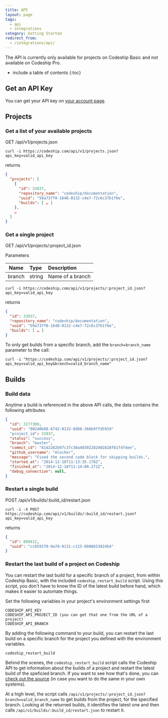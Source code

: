 ```yaml
---
title: API
layout: page
tags:
  - api
  - integrations
category: Getting Started
redirect_from:
  - /integrations/api/
---
```


<div class="info-block">
The API is currently only available for projects on Codeship Basic and not available on Codeship Pro.
</div>

* include a table of contents
{:toc}

## Get an API Key

You can get your API key on [your account page](https://codeship.com/user/edit).

## Projects

### Get a list of your available projects

GET /api/v1/projects.json

```shell
curl -i https://codeship.com/api/v1/projects.json?api_key=valid_api_key
```

returns

```json
{
  "projects": [
    {
      "id": 33837,
      "repository_name": "codeship/documentation",
      "uuid": "59a737f0-1648-0132-c4e7-72c6c37b1f6e",
      "builds": [ … ]
    },
    …
  ]
}
```

### Get a single project

GET /api/v1/projects/:project_id.json

Parameters

| Name           | Type       | Description             |
| ---------------|:-----------|:------------------------|
| branch         | string     | Name of a branch        |

```shell
curl -i https://codeship.com/api/v1/projects/:project_id.json?api_key=valid_api_key
```

returns

```json
{
  "id": 33837,
  "repository_name": "codeship/documentation",
  "uuid": "59a737f0-1648-0132-c4e7-72c6c37b1f6e",
  "builds": [ … ]
}
```

To only get builds from a specific branch, add the `branch=branch_name` parameter to the call:
```shell
curl -i "https://codeship.com/api/v1/projects/:project_id.json?api_key=valid_api_key&branch=valid_branch_name"
```


## Builds

### Build data

Anytime a build is referenced in the above API calls, the data contains the following attributes

```json
{
  "id": 3277309,
  "uuid": "80240b80-6742-0132-8d88-366b9ffd5919"
  "project_id": 33837,
  "status": "success",
  "branch": "master",
  "commit_id": "81d2282b97c37c30a40302282402828f61f4f4ee",
  "github_username": "mlocher",
  "message": "Fixed the second code block for skipping builds.",
  "started_at": "2014-12-16T11:13:35.178Z",
  "finished_at": "2014-12-16T11:14:08.271Z",
  "debug_connection": null,
}
```

### Restart a single build

POST /api/v1/builds/:build_id/restart.json

```shell
curl -i -X POST https://codeship.com/api/v1/builds/:build_id/restart.json?api_key=valid_api_key
```

returns

```json
{
  "id": 808412,
  "uuid": "cc059370-9a70-0131-c115-0088653824b4"
}
```

### Restart the last build of a project on Codeship

You can restart the last build for a specific branch of a project, from within Codeship Basic, with the included
`codeship_restart_build` script. Using this script, you don't have to know the ID of the latest build before hand, which makes it easier to automate things.

Set the following variables in your project's environment settings first

```shell
CODESHIP_API_KEY
CODESHIP_API_PROJECT_ID (you can get that one from the URL of a project)
CODESHIP_API_BRANCH
```

By adding the following command to your build, you can restart the last build on a specific
branch for the project you defined with the environment variables.

```shell
codeship_restart_build
```

Behind the scenes, the `codeship_restart_build` script calls the Codeship API to get information about the builds of a project and restart the latest build of the speficied branch. 
If you want to see how that's done, you can [check out the source](https://github.com/codeship/scripts/blob/utilities/codeship_restart_build.sh) (in case you want to do the same in your own systems).

At a high level, the script calls `/api/v1/projects/:project_id.json?branch=valid_branch_name` to get builds from the project, for the specified branch. 
Looking at the returned builds, it identifies the latest one and then calls `/api/v1/builds/:build_id/restart.json` to restart it.
